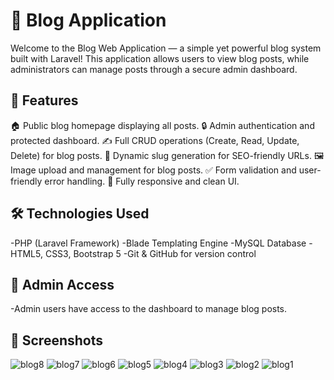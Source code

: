 # 📝 Blog Application
Welcome to the Blog Web Application — a simple yet powerful blog system built with Laravel!
This application allows users to view blog posts, while administrators can manage posts through a secure admin dashboard.

## 🚀 Features
🏠 Public blog homepage displaying all posts.
🔒 Admin authentication and protected dashboard.
✍️ Full CRUD operations (Create, Read, Update, Delete) for blog posts.
🔗 Dynamic slug generation for SEO-friendly URLs.
🖼️ Image upload and management for blog posts.
✅ Form validation and user-friendly error handling.
📱 Fully responsive and clean UI.

## 🛠️ Technologies Used
-PHP (Laravel Framework)
-Blade Templating Engine
-MySQL Database
-HTML5, CSS3, Bootstrap 5
-Git & GitHub for version control

## 🔐 Admin Access
-Admin users have access to the dashboard to manage blog posts.

## 📸 Screenshots
![blog8](https://github.com/user-attachments/assets/7161d880-e490-42ae-b1d1-379596cac510)
![blog7](https://github.com/user-attachments/assets/a77a3779-e985-4bff-9d13-5287c703272d)
![blog6](https://github.com/user-attachments/assets/3292b668-6742-4c03-9b86-95e492622bbc)
![blog5](https://github.com/user-attachments/assets/cffd66e3-8e68-4c27-babb-80c140b3505f)
![blog4](https://github.com/user-attachments/assets/84c61fa8-b0a3-42c8-a346-7a2fa41eed0e)
![blog3](https://github.com/user-attachments/assets/a119faee-daca-43f3-be10-a94a5015e852)
![blog2](https://github.com/user-attachments/assets/cc8361d3-9977-4214-9a2a-7b8b20c471eb)
![blog1](https://github.com/user-attachments/assets/59944e69-f93d-4850-b4e9-f0f2dea3c873)

